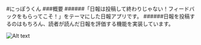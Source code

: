 #にっぽうくん
###概要
######「日報は投稿して終わりじゃない！フィードバックをもらってこそ！」をテーマにした日報アプリです。
######日報を投稿するのはもちろん、読者が読んだ日報を評価する機能を実装しています。

![Alt text](/images/nippokun_evaluate.png)